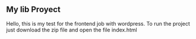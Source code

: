 ## My lib Proyect

Hello, this is my test for the frontend job with wordpress. To run the project just download the zip file and open the file index.html

